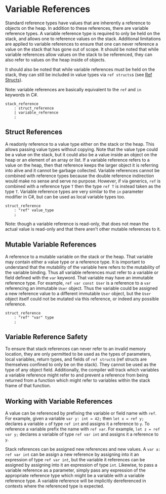 # Variable References

Standard reference types have values that are inherently a reference to objects on the heap. In
addition to these references, there are variable reference types. A variable reference type is
required to only be held on the stack, and allows one to reference values on the stack. Additional
limitations are applied to variable references to ensure that one can never reference a value on the
stack that has gone out of scope. It should be noted that while variable references allow values on
the stack to be referenced, they can also refer to values on the heap inside of objects.

It should also be noted that while variable references must be held on the stack, they can still be
included in value types via `ref structs`s (see [Ref Structs](ref-structs.md)).

Note: variable references are basically equivalent to the `ref` and `in` keywords in C#.

```grammar
stack_reference
    : struct_reference
    | variable_reference
    ;
```

## Struct References

A readonly reference to a value type either on the stack or the heap. This allows passing value
types without copying. Note that the value type could be a value on the stack, but it could also be
a value inside an object on the heap or an element of an array or list. If a variable reference
refers to a value on the heap, then that reference keeps the larger object it is referring into
alive and it cannot be garbage collected. Variable references cannot be combined with reference
types because the double reference indirection would make no sense and serve no purpose. However, if
via generics, `ref` is combined with a reference type `T` then the type `ref T` is instead taken as
the type `T`. Variable reference types are very similar to the `in` parameter modifier in C#, but
can be used as local variable types too.

```grammar
struct_reference
    : "ref" value_type
    ;
```

Note: though a variable reference is read-only, that does not mean the actual value is read-only and
that there aren't other mutable references to it.

## Mutable Variable References

A reference to a mutable variable on the stack or the heap. That variable may contain either a value
type or a reference type. It is important to understand that the mutability of the variable here
refers to the mutability of the variable binding. Thus all variable references must refer to a
variable or field defined with the `var` keyword. That variable may have an immutable reference
type. For example, `ref var const User` is a reference to a `var` referencing an immutable `User`
object. Thus the variable could be assigned a new reference value to a different immutable `User`
object, but the `User` object itself could not be mutated via this reference, or indeed any possible
reference.

```grammar
struct_reference
    : "ref" "var" type
    ;
```

## Variable Reference Safety

To ensure that stack references can never refer to an invalid memory location, they are only
permitted to be used as the types of parameters, local variables, return types, and fields of `ref
struct`s (ref structs are themselves confined to only be on the stack). They cannot be used as the
type of any object field. Additionally, the compiler will track which variables a variable reference
might refer to and prevent a reference from being returned from a function which might refer to
variables within the stack frame of that function.

## Working with Variable References

A value can be referenced by prefixing the variable or field name with `ref`. For example, given a
variable `var y: int = 42;` then `let x = ref y;` declares a variable `x` of type `ref int` and
assigns it a reference to `y`. To reference a variable prefix the name with `ref var`. For example,
`let z = ref var y;` declares a variable of type `ref var int` and assigns it a reference to `y`.

Stack references can be assigned new references and new values. A `var a: ref var int` can be assign
a new reference by assigning into it an expression of type `ref var int`, but the variable it
references can be assigned by assigning into it an expression of type `int`. Likewise, to pass a
variable reference as a parameter, simply pass any expression of the appropriate reference type
which might be a variable with a variable reference type. A variable reference will be implicitly
dereferenced in contexts where the referenced type is expected.
